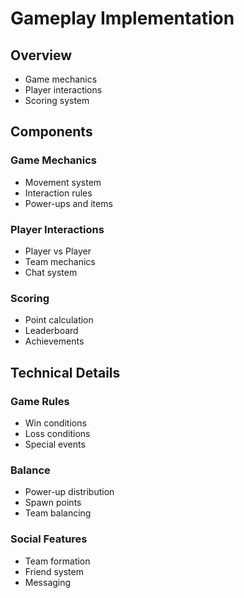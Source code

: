 # Gameplay Implementation

## Overview
- Game mechanics
- Player interactions
- Scoring system

## Components
### Game Mechanics
- Movement system
- Interaction rules
- Power-ups and items

### Player Interactions
- Player vs Player
- Team mechanics
- Chat system

### Scoring
- Point calculation
- Leaderboard
- Achievements

## Technical Details
### Game Rules
- Win conditions
- Loss conditions
- Special events

### Balance
- Power-up distribution
- Spawn points
- Team balancing

### Social Features
- Team formation
- Friend system
- Messaging
